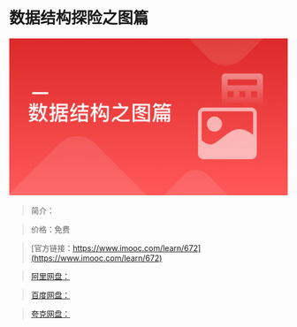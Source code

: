 # 数据结构探险之图篇

![img](../../assets/5fe442f20001140605400304.jpg)

> 简介：

> 价格：免费

> [官方链接：https://www.imooc.com/learn/672](https://www.imooc.com/learn/672)

> [阿里网盘：]()

> [百度网盘：]()

> [夸克网盘：]()

